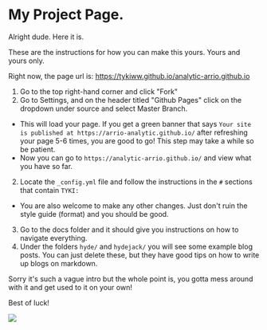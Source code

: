 # My Project Page.


Alright dude. Here it is.

These are the instructions for how you can make this yours. Yours and yours only.


Right now, the page url is: https://tykiww.github.io/analytic-arrio.github.io

1. Go to the top right-hand corner and click "Fork"
2. Go to Settings, and on the header titled "Github Pages" click on the dropdown under source and select Master Branch.
  - This will load your page. If you get a green banner that says `Your site is published at https://arrio-analytic.github.io/` after refreshing your page 5-6 times, you are good to go! This step may take a while so be patient.
  - Now you can go to `https://analytic-arrio.github.io/` and view what you have so far.
2. Locate the `_config.yml` file and follow the instructions in the `#` sections that contain `TYKI:` 
  - You are also welcome to make any other changes. Just don't ruin the style guide (format) and you should be good.
3. Go to the docs folder and it should give you instructions on how to navigate everything.
4. Under the folders `hyde/` and `hydejack/` you will see some example blog posts. You can just delete these, but they have good tips on how to write up blogs on markdown.


Sorry it's such a vague intro but the whole point is, you gotta mess around with it and get used to it on your own!

Best of luck!

![](https://www.thewrap.com/wp-content/uploads/2017/04/simpsons-memes-me-fail-english.jpg)

